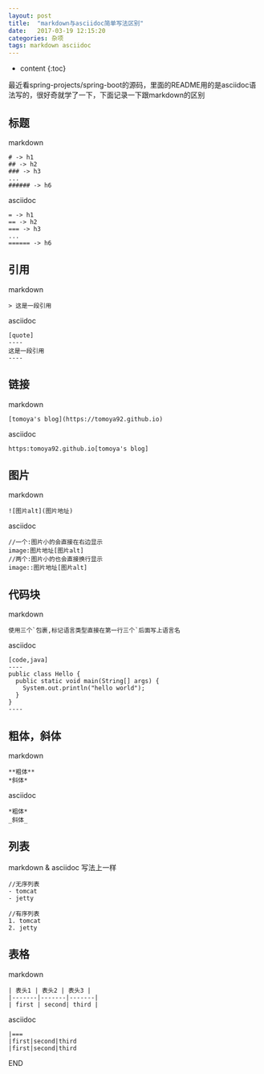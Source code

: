 ```yaml
---
layout: post
title:  "markdown与asciidoc简单写法区别"
date:   2017-03-19 12:15:20
categories: 杂项
tags: markdown asciidoc
---
```


* content
{:toc}

最近看spring-projects/spring-boot的源码，里面的README用的是asciidoc语法写的，很好奇就学了一下，下面记录一下跟markdown的区别

## 标题

markdown

```
# -> h1
## -> h2
### -> h3
...
###### -> h6
```




asciidoc

```
= -> h1
== -> h2
=== -> h3
...
====== -> h6
```

## 引用

markdown

```
> 这是一段引用
```

asciidoc

```
[quote]
----
这是一段引用
----
```

## 链接

markdown

```
[tomoya's blog](https://tomoya92.github.io)
```

asciidoc

```
https:tomoya92.github.io[tomoya's blog]
```

## 图片

markdown

```
![图片alt](图片地址)
```

asciidoc

```
//一个:图片小的会直接在右边显示
image:图片地址[图片alt]
//两个:图片小的也会直接换行显示
image::图片地址[图片alt]
```

## 代码块

markdown

```
使用三个`包裹,标记语言类型直接在第一行三个`后面写上语言名
```

asciidoc

```
[code,java]
----
public class Hello {
  public static void main(String[] args) {
    System.out.println("hello world");
  }
}
----
```

## 粗体，斜体

markdown

```
**粗体**
*斜体*
```

asciidoc

```
*粗体*
_斜体_
```

## 列表

markdown & asciidoc 写法上一样

```
//无序列表
- tomcat
- jetty

//有序列表 
1. tomcat
2. jetty
```

## 表格

markdown

```
| 表头1 | 表头2 | 表头3 |
|-------|-------|-------|
| first | second| third |
```

asciidoc

```
|===
|first|second|third
|first|second|third
```

END